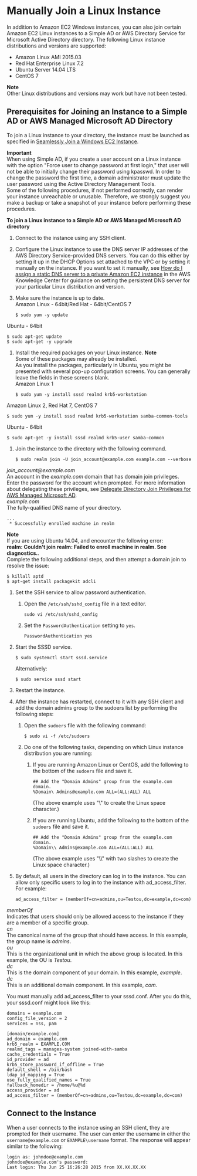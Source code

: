 # Manually Join a Linux Instance<a name="join_linux_instance"></a>

In addition to Amazon EC2 Windows instances, you can also join certain Amazon EC2 Linux instances to a Simple AD or AWS Directory Service for Microsoft Active Directory directory\. The following Linux instance distributions and versions are supported:
+ Amazon Linux AMI 2015\.03
+ Red Hat Enterprise Linux 7\.2
+ Ubuntu Server 14\.04 LTS
+ CentOS 7

**Note**  
Other Linux distributions and versions may work but have not been tested\.

## Prerequisites for Joining an Instance to a Simple AD or AWS Managed Microsoft AD Directory<a name="join_linux_prereq"></a>

To join a Linux instance to your directory, the instance must be launched as specified in [Seamlessly Join a Windows EC2 Instance](launching_instance.md)\. 

**Important**  
When using Simple AD, if you create a user account on a Linux instance with the option "Force user to change password at first login," that user will not be able to initially change their password using kpasswd\. In order to change the password the first time, a domain administrator must update the user password using the Active Directory Management Tools\.  
Some of the following procedures, if not performed correctly, can render your instance unreachable or unusable\. Therefore, we strongly suggest you make a backup or take a snapshot of your instance before performing these procedures\.

**To join a Linux instance to a Simple AD or AWS Managed Microsoft AD directory**

1. Connect to the instance using any SSH client\.

1. Configure the Linux instance to use the DNS server IP addresses of the AWS Directory Service\-provided DNS servers\. You can do this either by setting it up in the DHCP Options set attached to the VPC or by setting it manually on the instance\. If you want to set it manually, see [How do I assign a static DNS server to a private Amazon EC2 instance](https://aws.amazon.com/premiumsupport/knowledge-center/ec2-static-dns-rhel-centos-amazon/) in the AWS Knowledge Center for guidance on setting the persistent DNS server for your particular Linux distribution and version\.

1. Make sure the instance is up to date\.  
Amazon Linux \- 64bit/Red Hat \- 64bit/CentOS 7  

   ```
   $ sudo yum -y update
   ```  
Ubuntu \- 64bit  

   ```
   $ sudo apt-get update
   $ sudo apt-get -y upgrade
   ```

1. Install the required packages on your Linux instance\.
**Note**  
Some of these packages may already be installed\.   
As you install the packages, particularly in Ubuntu, you might be presented with several pop\-up configuration screens\. You can generally leave the fields in these screens blank\.  
Amazon Linux 1  

   ```
   $ sudo yum -y install sssd realmd krb5-workstation
   ```  
Amazon Linux 2, Red Hat 7, CentOS 7  

   ```
   $ sudo yum -y install sssd realmd krb5-workstation samba-common-tools
   ```  
Ubuntu \- 64bit  

   ```
   $ sudo apt-get -y install sssd realmd krb5-user samba-common
   ```

1. Join the instance to the directory with the following command\. 

   ```
   $ sudo realm join -U join_account@example.com example.com --verbose
   ```  
*join\_account@example\.com*  
An account in the *example\.com* domain that has domain join privileges\. Enter the password for the account when prompted\. For more information about delegating these privileges, see [Delegate Directory Join Privileges for AWS Managed Microsoft AD](directory_join_privileges.md)\.  
*example\.com*  
The fully\-qualified DNS name of your directory\.

   ```
   ...
    * Successfully enrolled machine in realm
   ```
**Note**  
If you are using Ubuntu 14\.04, and encounter the following error:   
**realm: Couldn't join realm: Failed to enroll machine in realm\. See diagnostics\.**\.   
Complete the following additional steps, and then attempt a domain join to resolve the issue:   

   ```
   $ killall aptd
   $ apt-get install packagekit adcli
   ```

1. Set the SSH service to allow password authentication\.

   1. Open the `/etc/ssh/sshd_config` file in a text editor\.

      ```
      sudo vi /etc/ssh/sshd_config
      ```

   1. Set the `PasswordAuthentication` setting to `yes`\.

      ```
      PasswordAuthentication yes
      ```

1. Start the SSSD service\.

   ```
   $ sudo systemctl start sssd.service
   ```

   Alternatively:

   ```
   $ sudo service sssd start
   ```

1. Restart the instance\.

1. After the instance has restarted, connect to it with any SSH client and add the domain admins group to the sudoers list by performing the following steps:

   1. Open the `sudoers` file with the following command:

      ```
      $ sudo vi -f /etc/sudoers
      ```

   1. Do one of the following tasks, depending on which Linux instance distribution you are running:

      1. If you are running Amazon Linux or CentOS, add the following to the bottom of the `sudoers` file and save it\.

         ```
         ## Add the "Domain Admins" group from the example.com domain.
         %Domain\ Admins@example.com ALL=(ALL:ALL) ALL
         ```

         \(The above example uses "\\<space>" to create the Linux space character\.\)

      1. If you are running Ubuntu, add the following to the bottom of the `sudoers` file and save it\.

         ```
         ## Add the "Domain Admins" group from the example.com domain.
         %Domain\\ Admins@example.com ALL=(ALL:ALL) ALL
         ```

         \(The above example uses "\\\\<space>" with two slashes to create the Linux space character\.\)

1. By default, all users in the directory can log in to the instance\. You can allow only specific users to log in to the instance with ad\_access\_filter\. For example:

   ```
   ad_access_filter = (memberOf=cn=admins,ou=Testou,dc=example,dc=com)
   ```  
*memberOf*  
Indicates that users should only be allowed access to the instance if they are a member of a specific group\.  
*cn*  
The canonical name of the group that should have access\. In this example, the group name is *admins*\.  
*ou*  
This is the organizational unit in which the above group is located\. In this example, the OU is *Testou*\.  
*dc*  
This is the domain component of your domain\. In this example, *example*\.  
*dc*  
This is an additional domain component\. In this example, *com*\.

   You must manually add ad\_access\_filter to your sssd\.conf\. After you do this, your sssd\.conf might look like this:

   ```
   domains = example.com
   config_file_version = 2 
   services = nss, pam 
   
   [domain/example.com] 
   ad_domain = example.com 
   krb5_realm = EXAMPLE.COM 
   realmd_tags = manages-system joined-with-samba 
   cache_credentials = True 
   id_provider = ad 
   krb5_store_password_if_offline = True 
   default_shell = /bin/bash 
   ldap_id_mapping = True 
   use_fully_qualified_names = True 
   fallback_homedir = /home/%u@%d 
   access_provider = ad 
   ad_access_filter = (memberOf=cn=admins,ou=Testou,dc=example,dc=com)
   ```

## Connect to the Instance<a name="linux_connect"></a>

When a user connects to the instance using an SSH client, they are prompted for their username\. The user can enter the username in either the `username@example.com` or `EXAMPLE\username` format\. The response will appear similar to the following:

```
login as: johndoe@example.com
johndoe@example.com's password:
Last login: Thu Jun 25 16:26:28 2015 from XX.XX.XX.XX
```